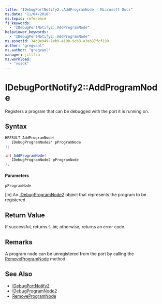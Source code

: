 ```yaml
---
title: "IDebugPortNotify2::AddProgramNode | Microsoft Docs"
ms.date: "11/04/2016"
ms.topic: reference
f1_keywords:
  - "IDebugPortNotify2::AddProgramNode"
helpviewer_keywords:
  - "IDebugPortNotify2::AddProgramNode"
ms.assetid: 34c0e949-1eb9-4108-9cb8-a3eb87fcf190
author: "gregvanl"
ms.author: "gregvanl"
manager: jillfra
ms.workload:
  - "vssdk"
---
```

# IDebugPortNotify2::AddProgramNode
Registers a program that can be debugged with the port it is running on.

## Syntax

```cpp
HRESULT AddProgramNode( 
   IDebugProgramNode2* pProgramNode
);
```

```csharp
int AddProgramNode( 
   IDebugProgramNode2 pProgramNode
);
```

#### Parameters
 `pProgramNode`

 [in] An [IDebugProgramNode2](../../../extensibility/debugger/reference/idebugprogramnode2.md) object that represents the program to be registered.

## Return Value
 If successful, returns `S_OK`; otherwise, returns an error code.

## Remarks
 A program node can be unregistered from the port by calling the [RemoveProgramNode](../../../extensibility/debugger/reference/idebugportnotify2-removeprogramnode.md) method.

## See Also
- [IDebugPortNotify2](../../../extensibility/debugger/reference/idebugportnotify2.md)
- [IDebugProgramNode2](../../../extensibility/debugger/reference/idebugprogramnode2.md)
- [RemoveProgramNode](../../../extensibility/debugger/reference/idebugportnotify2-removeprogramnode.md)
